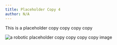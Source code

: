 ```yaml
---
title: Placeholder Copy 4
author: N/A
---
```


This is a placeholder copy copy copy copy

![a robotic placeholder copy copy copy copy image](/blockhead-ftc.png)